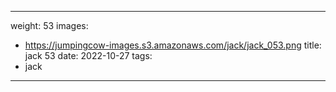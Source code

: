 
---
weight: 53
images:
- https://jumpingcow-images.s3.amazonaws.com/jack/jack_053.png
title: jack 53
date: 2022-10-27
tags:
- jack
---
